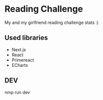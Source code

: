 # Reading Challenge

My and my girlfriend reading challenge stats :)

## Used libraries
* Next.js
* React
* Primereact
* ECharts

## DEV
nmp run dev